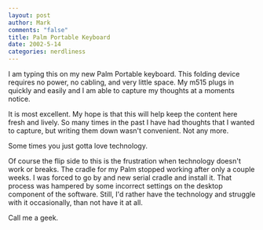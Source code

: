 ```yaml
--- 
layout: post
author: Mark
comments: "false"
title: Palm Portable Keyboard
date: 2002-5-14
categories: nerdliness
---
```

I am typing this on my new Palm Portable keyboard. This folding device requires no power, no cabling, and very little space. My m515 plugs in quickly and easily and I am able to capture my thoughts at a moments notice.

It is most excellent. My hope is that this will help keep the content here fresh and lively. So many times in the past I have had thoughts that I wanted to capture, but writing them down wasn't convenient. Not any more.

Some times you just gotta love technology.

Of course the flip side to this is the frustration when technology doesn't work or breaks. The cradle for my Palm stopped working after only a couple weeks. I was forced to go by and new serial cradle and install it. That process was hampered by some incorrect settings on the desktop component of the software. Still, I'd rather have the technology and struggle with it occasionally, than not have it at all.

Call me a geek.
